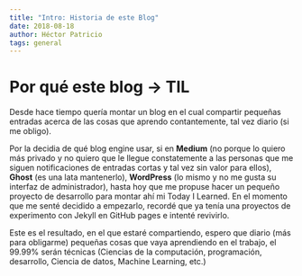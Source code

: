 ```yaml
---
title: "Intro: Historia de este Blog"
date: 2018-08-18
author: Héctor Patricio
tags: general
---
```


# Por qué este blog -> TIL

Desde hace tiempo quería montar un blog en el cual
compartir pequeñas entradas acerca de las cosas que aprendo contantemente,
tal vez diario (si me obligo).

Por la decidia de qué blog engine usar, si en **Medium** (no porque lo quiero más privado y
no quiero que le llegue constatemente a las personas que me siguen notificaciones
de entradas cortas y tal vez sin valor para ellos), **Ghost** (es una lata mantenerlo), **WordPress** (lo mismo y no me gusta su interfaz de administrador), hasta hoy que me propuse hacer un pequeño proyecto 
de desarrollo para montar ahí mi Today I Learned. En el momento que me senté decidido
a empezarlo, recordé que ya tenía una proyectos de experimento con Jekyll en GitHub pages e intenté
revivirlo.

Este es el resultado, en el que estaré compartiendo, espero que diario (más para obligarme) pequeñas cosas que
vaya aprendiendo en el trabajo, el 99.99% serán técnicas (Ciencias de la computación, programación, desarrollo,
Ciencia de datos, Machine Learning, etc.)
